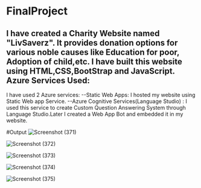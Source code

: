 # FinalProject
I have created a Charity Website named "LivSaverz". It provides donation options for various noble causes like Education for poor, Adoption of child,etc. 
I have built this website using HTML,CSS,BootStrap and JavaScript.
Azure Services Used:
--
I have used 2 Azure services:
--Static Web Apps: I hosted my website using Static Web app Service.
--Azure Cognitive Services(Language Studio) : I used this service to create Custom Question Answering System through Language Studio.Later I created a Web App Bot and embedded it in my website.

#Output
![Screenshot (371)](https://user-images.githubusercontent.com/92994005/197768525-522a9404-85fa-4e83-b270-7c40bcbb19d1.png)

![Screenshot (372)](https://user-images.githubusercontent.com/92994005/197770561-87086b82-1571-413f-9d59-ed019a8a3c3f.png)

![Screenshot (373)](https://user-images.githubusercontent.com/92994005/197770592-a1ae9e90-ccd9-494e-9bae-10f1515df876.png)

![Screenshot (374)](https://user-images.githubusercontent.com/92994005/197770617-569d224e-7edb-4910-821e-3277b02090fa.png)

![Screenshot (375)](https://user-images.githubusercontent.com/92994005/197770659-2ef77979-f720-41e1-974b-c5ac5ed7574d.png)

